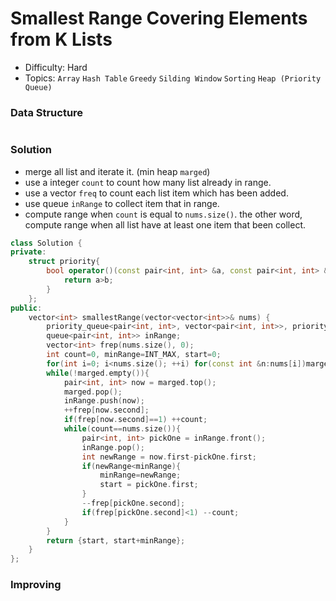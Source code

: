 # Smallest Range Covering Elements from K Lists
- Difficulty: Hard
- Topics: `Array` `Hash Table` `Greedy` `Silding Window` `Sorting` `Heap (Priority Queue)`

### Data Structure
``` cpp
```

### Solution
- merge all list and iterate it. (min heap `marged`)
- use a integer `count` to count how many list already in range. 
- use a vector `freq` to count each list item which has been added.
- use queue `inRange` to collect item that in range.
- compute range when `count` is equal to `nums.size()`. the other word, compute range when all list have at least one item that been collect.
``` cpp
class Solution {
private:
    struct priority{
        bool operator()(const pair<int, int> &a, const pair<int, int> &b){
            return a>b;
        }
    };
public:
    vector<int> smallestRange(vector<vector<int>>& nums) {
        priority_queue<pair<int, int>, vector<pair<int, int>>, priority> marged;
        queue<pair<int, int>> inRange;
        vector<int> frep(nums.size(), 0);
        int count=0, minRange=INT_MAX, start=0;
        for(int i=0; i<nums.size(); ++i) for(const int &n:nums[i])marged.push({n, i});
        while(!marged.empty()){
            pair<int, int> now = marged.top();
            marged.pop();
            inRange.push(now);
            ++frep[now.second];
            if(frep[now.second]==1) ++count;
            while(count==nums.size()){
                pair<int, int> pickOne = inRange.front();
                inRange.pop();
                int newRange = now.first-pickOne.first;
                if(newRange<minRange){
                    minRange=newRange;
                    start = pickOne.first;
                }
                --frep[pickOne.second];
                if(frep[pickOne.second]<1) --count;
            }
        }
        return {start, start+minRange};
    }
};
```

### Improving
``` cpp
```